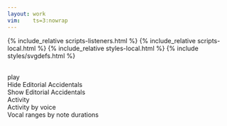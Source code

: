 ```yaml
---
layout: work
vim:    ts=3:nowrap
---
```


{% include_relative scripts-listeners.html %}
{% include_relative scripts-local.html %}
{% include_relative styles-local.html %}
{% include styles/svgdefs.html %}

<div id="work-info"></div>

<br>

<div id="external-info"></div>

<div id="analysis-plots">
	<div id="activity-merged-notitle-display" class="analysis-plot hidden"></div>
	<div id="activity-separate-notitle-display" class="analysis-plot hidden"></div>
	<div id="prange-duration-display" class="analysis-plot hidden"></div>   
</div>

<div id="button-container" class="button-container">
    <span id="audiobutton" data-id="" style="cursor:hand; cursor:pointer;" onclick="PlayAudioFile(ID1520s, this);" href="" class="play">play</span>
    <div id="accidentalSelect">
       <div class="button hide" onclick="displayNoAccidentals()">Hide Editorial Accidentals</div>
       <div class="button show hidden" onclick="displayAccidentals()">Show Editorial Accidentals</div>
    </div>
    <div id="activity-merged-notitle" data-ext="png" class="analysis-toggle button">Activity</div>
    <div id="activity-separate-notitle" data-ext="png" class="analysis-toggle button">Activity by voice</div>
    <div id="prange-duration" data-ext="svg" class="analysis-toggle button">Vocal ranges by note durations</div>
</div>

<script type="text/x-humdrum" id="my-score"></script>

<div id="work-footer"></div>



